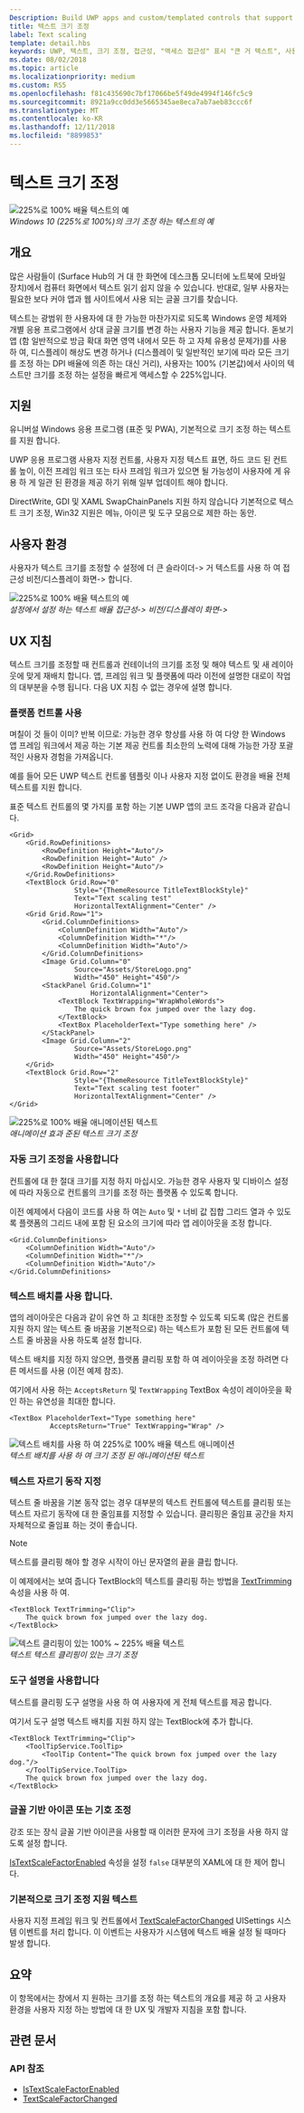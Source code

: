 ```yaml
---
Description: Build UWP apps and custom/templated controls that support platform text scaling.
title: 텍스트 크기 조정
label: Text scaling
template: detail.hbs
keywords: UWP, 텍스트, 크기 조정, 접근성, "액세스 접근성" 표시 "큰 거 텍스트", 사용자 조작, 입력
ms.date: 08/02/2018
ms.topic: article
ms.localizationpriority: medium
ms.custom: RS5
ms.openlocfilehash: f81c435690c7bf17066be5f49de4994f146fc5c9
ms.sourcegitcommit: 8921a9cc0dd3e5665345ae8eca7ab7aeb83ccc6f
ms.translationtype: MT
ms.contentlocale: ko-KR
ms.lasthandoff: 12/11/2018
ms.locfileid: "8899853"
---
```

# <a name="text-scaling"></a>텍스트 크기 조정

![225%로 100% 배율 텍스트의 예](images/coretext/text-scaling-news-hero-small.png)  
*Windows 10 (225%로 100%)의 크기 조정 하는 텍스트의 예*

## <a name="overview"></a>개요

많은 사람들이 (Surface Hub의 거 대 한 화면에 데스크톱 모니터에 노트북에 모바일 장치)에서 컴퓨터 화면에서 텍스트 읽기 쉽지 않을 수 있습니다. 반대로, 일부 사용자는 필요한 보다 커야 앱과 웹 사이트에서 사용 되는 글꼴 크기를 찾습니다.

텍스트는 광범위 한 사용자에 대 한 가능한 마찬가지로 되도록 Windows 운영 체제와 개별 응용 프로그램에서 상대 글꼴 크기를 변경 하는 사용자 기능을 제공 합니다. 돋보기 앱 (함 일반적으로 방금 확대 화면 영역 내에서 모든 하 고 자체 유용성 문제가)를 사용 하 여, 디스플레이 해상도 변경 하거나 (디스플레이 및 일반적인 보기에 따라 모든 크기를 조정 하는 DPI 배율에 의존 하는 대신 거리), 사용자는 100% (기본값)에서 사이의 텍스트만 크기를 조정 하는 설정을 빠르게 액세스할 수 225%입니다.

## <a name="support"></a>지원

유니버설 Windows 응용 프로그램 (표준 및 PWA), 기본적으로 크기 조정 하는 텍스트를 지원 합니다.

UWP 응용 프로그램 사용자 지정 컨트롤, 사용자 지정 텍스트 표면, 하드 코드 된 컨트롤 높이, 이전 프레임 워크 또는 타사 프레임 워크가 있으면 될 가능성이 사용자에 게 유용 하 게 일관 된 환경을 제공 하기 위해 일부 업데이트 해야 합니다.  

DirectWrite, GDI 및 XAML SwapChainPanels 지원 하지 않습니다 기본적으로 텍스트 크기 조정, Win32 지원은 메뉴, 아이콘 및 도구 모음으로 제한 하는 동안.  

<!-- If you want to support text scaling in your application with these frameworks, you’ll need to support the text scaling change event outlined below and provide alternative sizes for your UI and content.   -->

## <a name="user-experience"></a>사용자 환경

사용자가 텍스트 크기를 조정할 수 설정에 더 큰 슬라이더-> 거 텍스트를 사용 하 여 접근성 비전/디스플레이 화면-> 합니다.

![225%로 100% 배율 텍스트의 예](images/coretext/text-scaling-settings-100-small.png)  
*설정에서 설정 하는 텍스트 배율 접근성-> 비전/디스플레이 화면->*

## <a name="ux-guidance"></a>UX 지침

텍스트 크기를 조정할 때 컨트롤과 컨테이너의 크기를 조정 및 해야 텍스트 및 새 레이아웃에 맞게 재배치 합니다. 앱, 프레임 워크 및 플랫폼에 따라 이전에 설명한 대로이 작업의 대부분을 수행 됩니다. 다음 UX 지침 수 없는 경우에 설명 합니다.

### <a name="use-the-platform-controls"></a>플랫폼 컨트롤 사용

며칠이 것 들이 이미? 반복 이므로: 가능한 경우 항상를 사용 하 여 다양 한 Windows 앱 프레임 워크에서 제공 하는 기본 제공 컨트롤 최소한의 노력에 대해 가능한 가장 포괄적인 사용자 경험을 가져옵니다.

예를 들어 모든 UWP 텍스트 컨트롤 템플릿 이나 사용자 지정 없이도 환경을 배율 전체 텍스트를 지원 합니다.

표준 텍스트 컨트롤의 몇 가지를 포함 하는 기본 UWP 앱의 코드 조각을 다음과 같습니다.

``` xaml
<Grid>
    <Grid.RowDefinitions>
        <RowDefinition Height="Auto"/>
        <RowDefinition Height="Auto" />
        <RowDefinition Height="Auto"/>
    </Grid.RowDefinitions>
    <TextBlock Grid.Row="0" 
                Style="{ThemeResource TitleTextBlockStyle}"
                Text="Text scaling test" 
                HorizontalTextAlignment="Center" />
    <Grid Grid.Row="1">
        <Grid.ColumnDefinitions>
            <ColumnDefinition Width="Auto"/>
            <ColumnDefinition Width="*"/>
            <ColumnDefinition Width="Auto"/>
        </Grid.ColumnDefinitions>
        <Image Grid.Column="0" 
                Source="Assets/StoreLogo.png" 
                Width="450" Height="450"/>
        <StackPanel Grid.Column="1" 
                    HorizontalAlignment="Center">
            <TextBlock TextWrapping="WrapWholeWords">
                The quick brown fox jumped over the lazy dog.
            </TextBlock>
            <TextBox PlaceholderText="Type something here" />
        </StackPanel>
        <Image Grid.Column="2" 
                Source="Assets/StoreLogo.png" 
                Width="450" Height="450"/>
    </Grid>
    <TextBlock Grid.Row="2" 
                Style="{ThemeResource TitleTextBlockStyle}"
                Text="Text scaling test footer" 
                HorizontalTextAlignment="Center" />
</Grid>
```

![225%로 100% 배율 애니메이션된 텍스트](images/coretext/text-scaling.gif)  
*애니메이션 효과 준된 텍스트 크기 조정*

### <a name="use-auto-sizing"></a>자동 크기 조정을 사용합니다

컨트롤에 대 한 절대 크기를 지정 하지 마십시오. 가능한 경우 사용자 및 디바이스 설정에 따라 자동으로 컨트롤의 크기를 조정 하는 플랫폼 수 있도록 합니다.  

이전 예제에서 다음이 코드를 사용 하 여는 `Auto` 및 `*` 너비 값 집합 그리드 열과 수 있도록 플랫폼의 그리드 내에 포함 된 요소의 크기에 따라 앱 레이아웃을 조정 합니다.

``` xaml
<Grid.ColumnDefinitions>
    <ColumnDefinition Width="Auto"/>
    <ColumnDefinition Width="*"/>
    <ColumnDefinition Width="Auto"/>
</Grid.ColumnDefinitions>
```

### <a name="use-text-wrapping"></a>텍스트 배치를 사용 합니다.

앱의 레이아웃은 다음과 같이 유연 하 고 최대한 조정할 수 있도록 되도록 (많은 컨트롤 지원 하지 않는 텍스트 줄 바꿈을 기본적으로) 하는 텍스트가 포함 된 모든 컨트롤에 텍스트 줄 바꿈을 사용 하도록 설정 합니다.

텍스트 배치를 지정 하지 않으면, 플랫폼 클리핑 포함 하 여 레이아웃을 조정 하려면 다른 메서드를 사용 (이전 예제 참조).

여기에서 사용 하는 `AcceptsReturn` 및 `TextWrapping` TextBox 속성이 레이아웃을 확인 하는 유연성을 최대한 합니다.

``` xaml
<TextBox PlaceholderText="Type something here" 
          AcceptsReturn="True" TextWrapping="Wrap" />
```

![텍스트 배치를 사용 하 여 225%로 100% 배율 텍스트 애니메이션](images/coretext/text-scaling-textwrap.gif)  
*텍스트 배치를 사용 하 여 크기 조정 된 애니메이션된 텍스트*

### <a name="specify-text-trimming-behavior"></a>텍스트 자르기 동작 지정

텍스트 줄 바꿈을 기본 동작 없는 경우 대부분의 텍스트 컨트롤에 텍스트를 클리핑 또는 텍스트 자르기 동작에 대 한 줄임표를 지정할 수 있습니다. 클리핑은 줄임표 공간을 차지 자체적으로 줄임표 하는 것이 좋습니다.

> [!NOTE]
> 텍스트를 클리핑 해야 할 경우 시작이 아닌 문자열의 끝을 클립 합니다.

이 예제에서는 보여 줍니다 TextBlock의 텍스트를 클리핑 하는 방법을 [TextTrimming](https://docs.microsoft.com/uwp/api/windows.ui.xaml.controls.textblock.texttrimming) 속성을 사용 하 여.

``` xaml
<TextBlock TextTrimming="Clip">
    The quick brown fox jumped over the lazy dog.
</TextBlock>
```

![텍스트 클리핑이 있는 100% ~ 225% 배율 텍스트](images/coretext/text-scaling-clipping-small.png)  
*텍스트 텍스트 클리핑이 있는 크기 조정*

### <a name="use-a-tooltip"></a>도구 설명을 사용합니다

텍스트를 클리핑 도구 설명을 사용 하 여 사용자에 게 전체 텍스트를 제공 합니다.

여기서 도구 설명 텍스트 배치를 지원 하지 않는 TextBlock에 추가 합니다.

``` xaml
<TextBlock TextTrimming="Clip">
    <ToolTipService.ToolTip>
        <ToolTip Content="The quick brown fox jumped over the lazy dog."/>
    </ToolTipService.ToolTip>
    The quick brown fox jumped over the lazy dog.
</TextBlock>
```

### <a name="dont-scale-font-based-icons-or-symbols"></a>글꼴 기반 아이콘 또는 기호 조정

강조 또는 장식 글꼴 기반 아이콘을 사용할 때 이러한 문자에 크기 조정을 사용 하지 않도록 설정 합니다.

[IsTextScaleFactorEnabled](https://docs.microsoft.com/uwp/api/windows.ui.xaml.controls.control.istextscalefactorenabled) 속성을 설정 `false` 대부분의 XAML에 대 한 제어 합니다.

### <a name="support-text-scaling-natively"></a>기본적으로 크기 조정 지원 텍스트

사용자 지정 프레임 워크 및 컨트롤에서 [TextScaleFactorChanged](https://docs.microsoft.com/uwp/api/windows.ui.viewmanagement.uisettings.textscalefactorchanged) UISettings 시스템 이벤트를 처리 합니다. 이 이벤트는 사용자가 시스템에 텍스트 배율 설정 될 때마다 발생 합니다.

## <a name="summary"></a>요약

이 항목에서는 창에서 지 원하는 크기를 조정 하는 텍스트의 개요를 제공 하 고 사용자 환경을 사용자 지정 하는 방법에 대 한 UX 및 개발자 지침을 포함 합니다.

## <a name="related-articles"></a>관련 문서

### <a name="api-reference"></a>API 참조

- [IsTextScaleFactorEnabled](https://docs.microsoft.com/uwp/api/windows.ui.xaml.controls.control.istextscalefactorenabled)
- [TextScaleFactorChanged](https://docs.microsoft.com/uwp/api/windows.ui.viewmanagement.uisettings.textscalefactorchanged)
